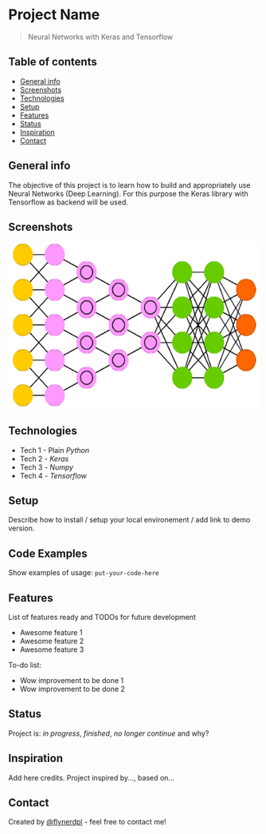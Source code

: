 # Project Name
> Neural Networks with Keras and Tensorflow 

## Table of contents
* [General info](#general-info)
* [Screenshots](#screenshots)
* [Technologies](#technologies)
* [Setup](#setup)
* [Features](#features)
* [Status](#status)
* [Inspiration](#inspiration)
* [Contact](#contact)

## General info
The objective of this project is to learn how to build and appropriately use
Neural Networks (Deep Learning). For this purpose the Keras library with
Tensorflow as backend will be used.

## Screenshots
![Example screenshot](NN.png)

## Technologies
* Tech 1 - Plain _Python_
* Tech 2 - _Keras_
* Tech 3 - _Numpy_
* Tech 4 - _Tensorflow_

## Setup
Describe how to install / setup your local environement / add link to demo version.

## Code Examples
Show examples of usage:
`put-your-code-here`

## Features
List of features ready and TODOs for future development
* Awesome feature 1
* Awesome feature 2
* Awesome feature 3

To-do list:
* Wow improvement to be done 1
* Wow improvement to be done 2

## Status
Project is: _in progress_, _finished_, _no longer continue_ and why?

## Inspiration
Add here credits. Project inspired by..., based on...

## Contact
Created by [@flynerdpl](https://www.flynerd.pl/) - feel free to contact me!
